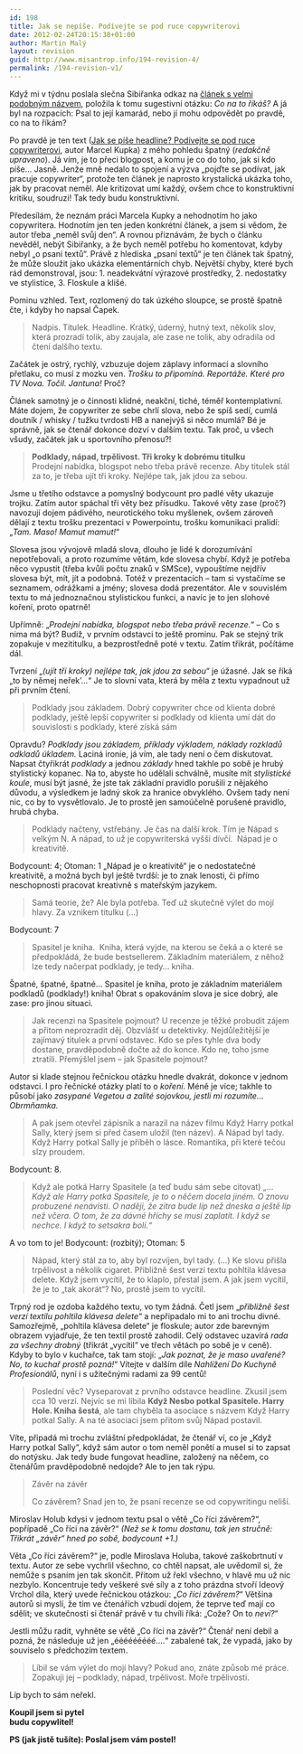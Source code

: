 ```yaml
---
id: 198
title: Jak se nepíše. Podívejte se pod ruce copywriterovi
date: 2012-02-24T20:15:38+01:00
author: Martin Malý
layout: revision
guid: http://www.misantrop.info/194-revision-4/
permalink: /194-revision-v1/
---
```

Když mi v týdnu poslala slečna Sibiřanka odkaz na [článek s velmi podobným názvem](http://dictum.cz/jak-se-pise-headline-podivejte-se-pod-ruce-copywriterovi/), položila k tomu sugestivní otázku: _Co na to říkáš?_ A já byl na rozpacích: Psal to její kamarád, nebo jí mohu odpovědět po pravdě, co na to říkám?

<!--more-->

Po pravdě je ten text ([Jak se píše headline? Podívejte se pod ruce copywriterovi](http://dictum.cz/jak-se-pise-headline-podivejte-se-pod-ruce-copywriterovi/), autor Marcel Kupka) z mého pohledu špatný (_redakčně upraveno_). Já vím, je to přeci blogpost, a komu je co do toho, jak si kdo píše&#8230; Jasně. Jenže mně nedalo to spojení a výzva &#8222;pojďte se podívat, jak pracuje copywriter&#8220;, protože ten článek je naprosto krystalická ukázka toho, jak by pracovat neměl. Ale kritizovat umí každý, ovšem chce to konstruktivní kritiku, soudruzi! Tak tedy budu konstruktivní.

Předesílám, že neznám práci Marcela Kupky a nehodnotím ho jako copywritera. Hodnotím jen ten jeden konkrétní článek, a jsem si vědom, že autor třeba &#8222;neměl svůj den&#8220;. A rovnou přiznávám, že bych o článku nevěděl, nebýt Sibiřanky, a že bych neměl potřebu ho komentovat, kdyby nebyl &#8222;o psaní textů&#8220;. Právě z hlediska &#8222;psaní textů&#8220; je ten článek tak špatný, že může sloužit jako ukázka elementárních chyb. Největší chyby, které bych rád demonstroval, jsou: 1. neadekvátní výrazové prostředky, 2. nedostatky ve stylistice, 3. Floskule a klišé.

Pominu vzhled. Text, rozlomený do tak úzkého sloupce, se prostě špatně čte, i kdyby ho napsal Čapek.

> Nadpis. Titulek. Headline. Krátký, úderný, hutný text, několik slov, která prozradí tolik, aby zaujala, ale zase ne tolik, aby odradila od čtení dalšího textu.

Začátek je ostrý, rychlý, vzbuzuje dojem záplavy informací a slovního přetlaku, co musí z mozku ven. _Trošku to připomíná. Reportáže. Které pro TV Nova. Točil. Jantuna!_ Proč?

Článek samotný je o činnosti klidné, neakční, tiché, téměř kontemplativní. Máte dojem, že copywriter ze sebe chrlí slova, nebo že spíš sedí, cumlá doutník / whisky / tužku tvrdosti HB a nanejvýš si něco mumlá? Bé je správně, jak se čtenář dokonce dozví v dalším textu. Tak proč, u všech všudy, začátek jak u sportovního přenosu?!

> **Podklady, nápad, trpělivost. Tři kroky k dobrému titulku**  
> Prodejní nabídka, blogspot nebo třeba právě recenze. Aby titulek stál za to, je třeba ujít tři kroky. Nejlépe tak, jak jdou za sebou.

Jsme u třetího odstavce a pomyslný bodycount pro padlé věty ukazuje trojku. Zatím autor spáchal tři věty bez přísudku. Takové věty zase (proč?) navozují dojem pádivého, neurotického toku myšlenek, ovšem zároveň dělají z textu trošku prezentaci v Powerpointu, trošku komunikaci pralidí: &#8222;_Tam. Maso! Mamut mamut!_&#8220;

Slovesa jsou vývojově mladá slova, dlouho je lidé k dorozumívání nepotřebovali, a proto rozumíme větám, kde slovesa chybí. Když je potřeba něco vypustit (třeba kvůli počtu znaků v SMSce), vypouštíme nejdřív slovesa být, mít, jít a podobná. Totéž v prezentacích &#8211; tam si vystačíme se seznamem, odrážkami a jmény; slovesa dodá prezentátor. Ale v souvislém textu to má jednoznačnou stylistickou funkci, a navíc je to jen slohové koření, proto opatrně!

Upřímně: &#8222;_Prodejní nabídka, blogspot nebo třeba právě recenze._&#8220; &#8211; Co s nima má být? Budiž, v prvním odstavci to ještě prominu. Pak se stejný trik zopakuje v mezititulku, a bezprostředně poté v textu. Zatím třikrát, počítáme dál.

Tvrzení &#8222;_(ujít tři kroky) nejlépe tak, jak jdou za sebou_&#8220; je úžasné. Jak se říká &#8222;to by němej neřek&#8217;&#8230;&#8220; Je to slovní vata, která by měla z textu vypadnout už při prvním čtení.

> Podklady jsou základem. Dobrý copywriter chce od klienta dobré podklady, ještě lepší copywriter si podklady od klienta umí dát do souvislosti s podklady, které získá sám

Opravdu? _Podklady jsou základem, příklady výkladem, náklady rozkladů odkladů úkladem._ Laciná ironie, já vím, ale tady není o čem diskutovat. Napsat čtyřikrát _podklady_ a jednou _základy_ hned takhle po sobě je hrubý stylistický kopanec. Na to, abyste ho udělali schválně, musíte mít _stylistické koule_, musí být jasné, že jste tak základní pravidlo porušili z nějakého důvodu, a výsledkem je ladný skok za hranice obvyklého. Ovšem tady není nic, co by to vysvětlovalo. Je to prostě jen samoúčelně porušené pravidlo, hrubá chyba.

> Podklady načteny, vstřebány. Je čas na další krok. Tím je Nápad s velkým N. A nápad, to už je copywriterská vyšší dívčí.  Nápad je o kreativitě.

Bodycount: 4; Otoman: 1 &#8222;Nápad je o kreativitě&#8220; je o nedostatečné kreativitě, a možná bych byl ještě tvrdší: je to znak lenosti, či přímo neschopnosti pracovat kreativně s mateřským jazykem.

> Samá teorie, že? Ale byla potřeba. Teď už skutečně výlet do mojí hlavy. Za vznikem titulku (&#8230;)

Bodycount: 7

> Spasitel je kniha.  Kniha, která vyjde, na kterou se čeká a o které se předpokládá, že bude bestsellerem. Základním materiálem, z něhož lze tedy načerpat podklady, je tedy… kniha.

Špatné, špatné, špatné&#8230; Spasitel je kniha, proto je základním materiálem podkladů (podklady!) kniha! Obrat s opakováním slova je sice dobrý, ale zase: pro jinou situaci.

> Jak recenzi na Spasitele pojmout? U recenze je těžké probudit zájem a přitom neprozradit děj. Obzvlášť u detektivky. Nejdůležitější je zajímavý titulek a první odstavec. Kdo se přes tyhle dva body dostane, pravděpodobně dočte až do konce. Kdo ne, toho jsme ztratili. Přemýšlel jsem – jak Spasitele pojmout?

Autor si klade stejnou řečnickou otázku hnedle dvakrát, dokonce v jednom odstavci. I pro řečnické otázky platí to o _koření_. Méně je více; takhle to působí jako _zasypané Vegetou a zalité sojovkou, jestli mi rozumíte&#8230; Obrmňamka._

> A pak jsem otevřel zápisník a narazil na název filmu Když Harry potkal Sally, který jsem si před časem uložil (ten název). A Nápad byl tady. Když Harry potkal Sally je příběh o lásce. Romantika, při které tečou slzy proudem.

Bodycount: 8.

> Když ale potká Harry Spasitele (a teď budu sám sebe citovat) _„… Když ale Harry potká Spasitele, je to o něčem docela jiném. O znovu probuzené nenávisti. O naději, že zítra bude líp než dneska a ještě líp než včera. O tom, že za dávné hříchy se musí zaplatit. I když se nechce. I když to setsakra bolí.“_ 

A vo tom to je! Bodycount: (rozbitý); Otoman: 5

> Nápad, který stál za to, aby byl rozvíjen, byl tady. (&#8230;) Ke slovu přišla trpělivost a několik cigaret. Přibližně šest verzí textu pohltila klávesa delete. Když jsem vycítil, že to klaplo, přestal jsem. A jak jsem vycítil, že je to „tak akorát“? No, prostě jsem to vycítil.

Trpný rod je ozdoba každého textu, vo tym žádná. Četl jsem &#8222;_přibližně šest verzí textilu pohltila klávesa delete_&#8220; a nepřipadalo mi to ani trochu divné. Samozřejmě, &#8222;pohltila klávesa delete&#8220; je floskule; autor zde barevným obrazem vyjadřuje, že ten textil prostě zahodil. Celý odstavec uzavírá _rada za všechny drobný_ (třikrát &#8222;vycítil&#8220; ve třech větách po sobě je v ceně). Kdyby to bylo v kuchařce, tak tam stojí: &#8222;_Jak poznat, že je maso uvařené? No, to kuchař prostě pozná!_&#8220; Vítejte v dalším díle _Nahlížení Do Kuchyně Profesionálů_, nyní i s užitečnými radami za 99 centů!

> Poslední věc? Vyseparovat z prvního odstavce headline. Zkusil jsem cca 10 verzí. Nejvíc se mi líbila **Když Nesbo potkal Spasitele. Harry Hole. Kniha šestá**, ale tam chyběla ta asociace s názvem Když Harry potkal Sally. A na té asociaci jsem přitom svůj Nápad postavil.

Víte, připadá mi trochu zvláštní předpokládat, že čtenář ví, co je &#8222;Když Harry potkal Sally&#8220;, když sám autor o tom neměl ponětí a musel si to zapsat do notýsku. Jak tedy bude fungovat headline, založený na něčem, co čtenářům pravděpodobně nedojde? Ale to jen tak rýpu.

> Závěr na závěr
> 
> Co závěrem? Snad jen to, že psaní recenze se od copywritingu neliší.

Miroslav Holub kdysi v jednom textu psal o větě &#8222;Co říci závěrem?&#8220;, popřípadě &#8222;Co říci na závěr?&#8220; _(Než se k tomu dostanu, tak jen stručně: Třikrát &#8222;závěr&#8220; hned po sobě, bodycount +1.)_

Věta &#8222;Co říci závěrem?&#8220; je, podle Miroslava Holuba, takové zaškobrtnutí v textu. Autor ze sebe vychrlil všechno, co chtěl napsat, ale uvědomil si, že nemůže s psaním jen tak skončit. Přitom už řekl všechno, v hlavě mu už nic nezbylo. Koncentruje tedy veškeré své síly a z toho prázdna stvoří Ideový Vrchol díla, který uvede řečnickou otázkou: &#8222;_Co říci závěrem?_&#8220; Většina autorů si myslí, že tím ve čtenářích vzbudí dojem, že teprve teď mají co sdělit; ve skutečnosti si čtenář právě v tu chvíli říká: &#8222;Cože? On to _neví?_&#8220;

Jestli můžu radit, vyhněte se větě &#8222;Co říci na závěr?&#8220; Čtenář není debil a pozná, že následuje už jen &#8222;ééééééééé&#8230;.&#8220; zabalené tak, že vypadá, jako by souviselo s předchozím textem.

> Líbil se vám výlet do mojí hlavy? Pokud ano, znáte způsob mé práce. Zopakuji jej – podklady, nápad, trpělivost. Moře trpělivosti.

Líp bych to sám neřekl.

**Koupil jsem si pytel**  
**budu copywlitel!**

**PS (jak jistě tušíte): Poslal jsem vám postel!**